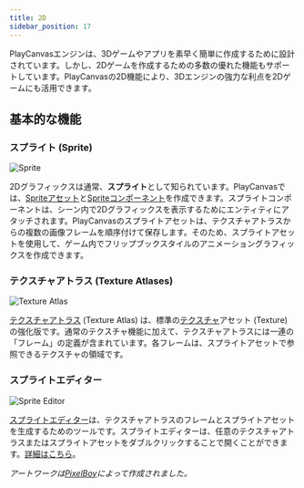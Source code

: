 ```yaml
---
title: 2D
sidebar_position: 17
---
```


PlayCanvasエンジンは、3Dゲームやアプリを素早く簡単に作成するために設計されています。しかし、2Dゲームを作成するための多数の優れた機能もサポートしています。PlayCanvasの2D機能により、3Dエンジンの強力な利点を2Dゲームにも活用できます。

## 基本的な機能

### スプライト (Sprite)

![Sprite][5]

2Dグラフィックスは通常、**スプライト**として知られています。PlayCanvasでは、[Spriteアセット][0]と[Spriteコンポーネント][1]を作成できます。スプライトコンポーネントは、シーン内で2Dグラフィックスを表示するためにエンティティにアタッチされます。PlayCanvasのスプライトアセットは、テクスチャアトラスからの複数の画像フレームを順序付けて保存します。そのため、スプライトアセットを使用して、ゲーム内でフリップブックスタイルのアニメーショングラフィックスを作成できます。

### テクスチャアトラス (Texture Atlases)

![Texture Atlas][6]

[テクスチャアトラス][2] (Texture Atlas) は、標準の[テクスチャ][3]アセット (Texture) の強化版です。通常のテクスチャ機能に加えて、テクスチャアトラスには一連の「フレーム」の定義が含まれています。各フレームは、スプライトアセットで参照できるテクスチャの領域です。

### スプライトエディター

![Sprite Editor][7]

[スプライトエディター][4]は、テクスチャアトラスのフレームとスプライトアセットを生成するためのツールです。スプライトエディターは、任意のテクスチャアトラスまたはスプライトアセットをダブルクリックすることで開くことができます。[詳細はこちら][4]。

*アートワークは[PixelBoy](https://twitter.com/2pblog1)によって作成されました。*

[0]: /user-manual/assets/types/sprite
[1]: /user-manual/scenes/components/sprite
[2]: /user-manual/assets/types/texture-atlas
[3]: /user-manual/assets/types/texture
[4]: /user-manual/2D/sprite-editor

[5]: /images/user-manual/2D/sprite.jpg
[6]: /images/user-manual/2D/texture-atlas.jpg
[7]: /images/user-manual/2D/sprite-editor.jpg
